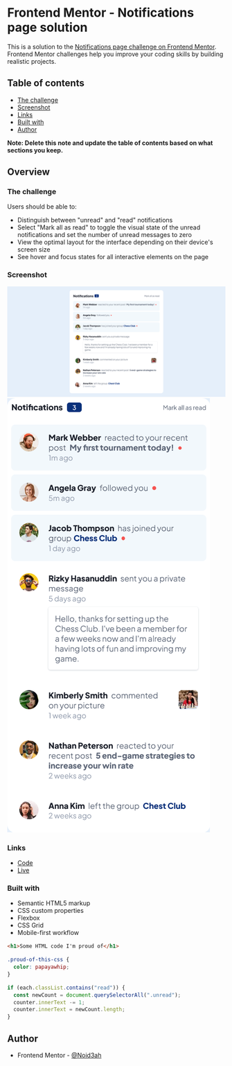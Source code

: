 # Frontend Mentor - Notifications page solution

This is a solution to the [Notifications page challenge on Frontend Mentor](https://www.frontendmentor.io/challenges/notifications-page-DqK5QAmKbC). Frontend Mentor challenges help you improve your coding skills by building realistic projects.

## Table of contents

- [The challenge](#the-challenge)
- [Screenshot](#screenshot)
- [Links](#links)
- [Built with](#built-with)
- [Author](#author)

**Note: Delete this note and update the table of contents based on what sections you keep.**

## Overview

### The challenge

Users should be able to:

- Distinguish between "unread" and "read" notifications
- Select "Mark all as read" to toggle the visual state of the unread notifications and set the number of unread messages to zero
- View the optimal layout for the interface depending on their device's screen size
- See hover and focus states for all interactive elements on the page

### Screenshot

![Desktop](./assets/images/desktop.png)
![Mobile](./assets/images/mobile.png)

### Links

- [Code](https://github.com/Noid3ah/Notifications-page)
- [Live](https://noid3ah.github.io/Notifications-page)

### Built with

- Semantic HTML5 markup
- CSS custom properties
- Flexbox
- CSS Grid
- Mobile-first workflow

```html
<h1>Some HTML code I'm proud of</h1>
```

```css
.proud-of-this-css {
  color: papayawhip;
}
```

```js
if (each.classList.contains("read")) {
  const newCount = document.querySelectorAll(".unread");
  counter.innerText -= 1;
  counter.innerText = newCount.length;
}
```

## Author

- Frontend Mentor - [@Noid3ah](https://www.frontendmentor.io/profile/Noid3ah)
